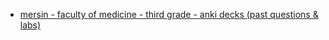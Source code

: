 - [mersin - faculty of medicine - third grade - anki decks (past questions & labs)](projects/med-third-grade-anki-decks.md)
